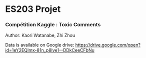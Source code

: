 # ES203 Projet
### Compétition Kaggle : Toxic Comments

Author: Kaori Watanabe, Zhi Zhou

Data is available on Google drive: https://drive.google.com/open?id=1eY2EQImx-81n_p8lve1--DDkCeeCFbNu
